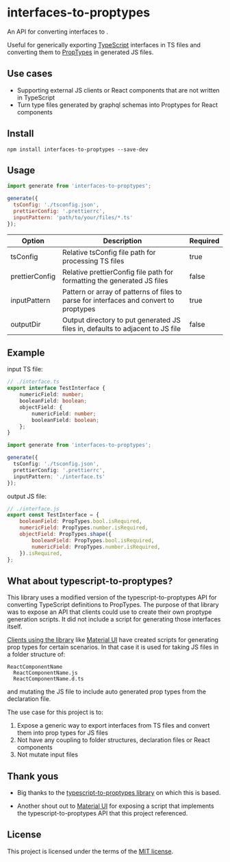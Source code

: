 # interfaces-to-proptypes

An API for converting interfaces to .

Useful for generically exporting [TypeScript](https://www.npmjs.com/package/typescript) interfaces in TS files and converting them to [PropTypes](https://www.npmjs.com/package/prop-types) in generated JS files.

## Use cases

* Supporting external JS clients or React components that are not written in TypeScript
* Turn type files generated by graphql schemas into Proptypes for React components

## Install

```
npm install interfaces-to-proptypes --save-dev
```

## Usage

```javascript
import generate from 'interfaces-to-proptypes';

generate({
  tsConfig: './tsconfig.json',
  prettierConfig: '.prettierrc',
  inputPattern: 'path/to/your/files/*.ts'
});
```

| Option         | Description                                                                            | Required  |
|----------------|----------------------------------------------------------------------------------------|-----------|
| tsConfig       | Relative tsConfig file path for processing TS files                                    | true      |
| prettierConfig | Relative prettierConfig file path for formatting the generated JS files                | false     |
| inputPattern   | Pattern or array of patterns of files to parse for interfaces and convert to proptypes | true      |
| outputDir      | Output directory to put generated JS files in, defaults to adjacent to JS file         | false     | 

## Example

input TS file:

```typescript
// ./interface.ts
export interface TestInterface {
    numericField: number;
    booleanField: boolean;
    objectField: {
        numericField: number;
        booleanField: boolean;
    };
}
```

```typescript
import generate from 'interfaces-to-proptypes';

generate({
  tsConfig: './tsconfig.json',
  prettierConfig: '.prettierrc',
  inputPattern: './interface.ts'
});
```

output JS file:

```javascript
// ./interface.js
export const TestInterface = {
	booleanField: PropTypes.bool.isRequired,
	numericField: PropTypes.number.isRequired,
	objectField: PropTypes.shape({
		booleanField: PropTypes.bool.isRequired,
		numericField: PropTypes.number.isRequired,
	}).isRequired,
};
```

## What about typescript-to-proptypes?

This library uses a modified version of the typescript-to-proptypes API for converting TypeScript definitions to PropTypes. The purpose of that library was to expose an API that clients could use to create their own proptype generation scripts. It did not include a script for generating those interfaces itself.

[Clients using the library](https://github.com/merceyz/typescript-to-proptypes/network/dependents?package_id=UGFja2FnZS00NTc3Mzk2ODk%3D) like [Material UI](https://github.com/mui-org/material-ui/blob/master/scripts/generateProptypes.ts)
have created scripts for generating prop types for certain scenarios. In that case it is used for taking JS files in a folder structure of:

```
ReactComponentName
  ReactComponentName.js
  ReactComponentName.d.ts
```

and mutating the JS file to include auto generated prop types from the declaration file.

The use case for this project is to:

1. Expose a generic way to export interfaces from TS files and convert them into prop types for JS files
2. Not have any coupling to folder structures, declaration files or React components
3. Not mutate input files

## Thank yous

* Big thanks to the [typescript-to-proptypes library](https://github.com/merceyz/typescript-to-proptypes) on which this is based.

* Another shout out to [Material UI](https://github.com/mui-org/material-ui/blob/master/scripts/generateProptypes.ts) for exposing a script that implements the typescript-to-proptypes API that this project referenced.

## License

This project is licensed under the terms of the [MIT license](/LICENSE).
